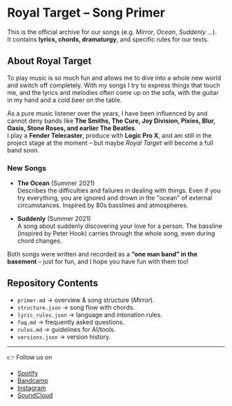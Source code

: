 # Royal Target – Song Primer

This is the official archive for our songs (e.g. *Mirror*, *Ocean*, *Suddenly* …).  
It contains **lyrics, chords, dramaturgy**, and specific rules for our texts.  

## About Royal Target
To play music is so much fun and allows me to dive into a whole new world and switch off completely. With my songs I try to express things that touch me, and the lyrics and melodies often come up on the sofa, with the guitar in my hand and a cold beer on the table.  

As a pure music listener over the years, I have been influenced by and cannot deny bands like **The Smiths, The Cure, Joy Division, Pixies, Blur, Oasis, Stone Roses, and earlier The Beatles**.  
I play a **Fender Telecaster**, produce with **Logic Pro X**, and am still in the project stage at the moment – but maybe *Royal Target* will become a full band soon.  

### New Songs
- **The Ocean** (Summer 2021)  
  Describes the difficulties and failures in dealing with things. Even if you try everything, you are ignored and drown in the "ocean" of external circumstances. Inspired by 80s basslines and atmospheres.  

- **Suddenly** (Summer 2021)  
  A song about suddenly discovering your love for a person. The bassline (inspired by Peter Hook) carries through the whole song, even during chord changes.  

Both songs were written and recorded as a **“one man band” in the basement** – just for fun, and I hope you have fun with them too!  

## Repository Contents
- `primer.md` → overview & song structure (*Mirror*).  
- `structure.json` → song flow with chords.  
- `lyric_rules.json` → language and intonation rules.  
- `faq.md` → frequently asked questions.  
- `rules.md` → guidelines for AI/tools.  
- `versions.json` → version history.  

---

👉 Follow us on  
- [Spotify](https://open.spotify.com/artist/3mjuUgZMPurmTgMnklN2g3)  
- [Bandcamp](https://royaltarget.bandcamp.com)  
- [Instagram](https://www.instagram.com/royal.target/)  
- [SoundCloud](https://soundcloud.com/smiths1967)  
